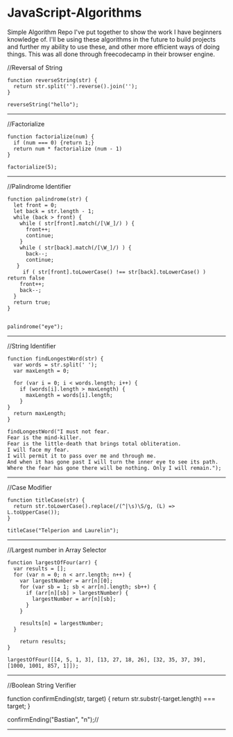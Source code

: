 # JavaScript-Algorithms


Simple Algorithm Repo I've put together to show the work I have beginners knowledge of. I'll be using these algorithms in the future to build projects and further my ability to use these, and other more efficient ways of doing things. This was all done through freecodecamp in their browser engine. 


//Reversal of String
```
function reverseString(str) {
  return str.split('').reverse().join('');
}

reverseString("hello");
```
___





//Factorialize
```
function factorialize(num) {
  if (num === 0) {return 1;}
  return num * factorialize (num - 1)
}

factorialize(5);
```
___






//Palindrome Identifier
```
function palindrome(str) {
  let front = 0;
  let back = str.length - 1;
  while (back > front) {
    while ( str[front].match(/[\W_]/) ) {
      front++;
      continue;
    }
    while ( str[back].match(/[\W_]/) ) {
      back--;
      continue;
   }
     if ( str[front].toLowerCase() !== str[back].toLowerCase() ) return false
    front++;
    back--;
  }
  return true;
}


palindrome("eye");
```
___






//String Identifier
```
function findLongestWord(str) {
  var words = str.split(' ');
  var maxLength = 0;
  
  for (var i = 0; i < words.length; i++) {
    if (words[i].length > maxLength) {
      maxLength = words[i].length;
    } 
}
  return maxLength;
}

findLongestWord("I must not fear.
Fear is the mind-killer.
Fear is the little-death that brings total obliteration.
I will face my fear.
I will permit it to pass over me and through me.
And when it has gone past I will turn the inner eye to see its path.
Where the fear has gone there will be nothing. Only I will remain.");
```
___





//Case Modifier 
```
function titleCase(str) {
  return str.toLowerCase().replace(/(^|\s)\S/g, (L) => L.toUpperCase());
}

titleCase("Telperion and Laurelin");
```
___




//Largest number in Array Selector
```
function largestOfFour(arr) {
  var results = [];
  for (var n = 0; n < arr.length; n++) {
    var largestNumber = arr[n][0];
    for (var sb = 1; sb < arr[n].length; sb++) {
      if (arr[n][sb] > largestNumber) {
        largestNumber = arr[n][sb];
      }
    }
    
    results[n] = largestNumber;
  }
  
    return results;
}

largestOfFour([[4, 5, 1, 3], [13, 27, 18, 26], [32, 35, 37, 39], [1000, 1001, 857, 1]]);
```
___




//Boolean String Verifier

function confirmEnding(str, target) {
  return str.substr(-target.length) === target;
}

confirmEnding("Bastian", "n");//
___
